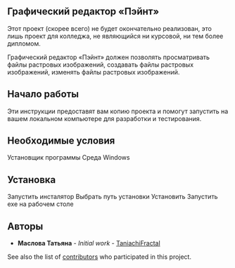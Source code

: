 ## Графический редактор «Пэйнт»
Этот проект (скорее всего) не будет окончательно реализован, это лишь проект для колледжа, не являющийся ни курсовой, ни тем более дипломом.

Графический редактор «Пэйнт» должен позволять просматривать файлы растровых изображений, создавать файлы растровых изображений, изменять файлы растровых изображений.

## Начало работы
Эти инструкции предоставят вам копию проекта и помогут запустить на вашем локальном компьютере для разработки и тестирования.

## Необходимые условия
Установщик программы
Среда Windows 

## Установка
Запустить инсталятор 
Выбрать путь установки
Установить
Запустить exe на рабочем столе

## Авторы

* **Маслова Татьяна** - *Initial work* - [TaniachiFractal](https://github.com/TaniachiFractal)

See also the list of [contributors](https://github.com/TaniachiFractal/maslova_mdk0201_2023_paint/graphs/contributors) who participated in this project.
